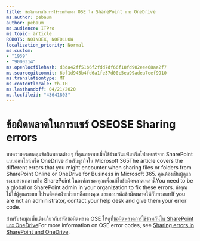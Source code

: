 ```yaml
---
title: ข้อผิดพลาดในการใช้ร่วมกันของ OSE ใน SharePoint และ OneDrive
ms.author: pebaum
author: pebaum
ms.audience: ITPro
ms.topic: article
ROBOTS: NOINDEX, NOFOLLOW
localization_priority: Normal
ms.custom:
- "1939"
- "9000314"
ms.openlocfilehash: d3da42ff51b6f2fdd7df66f18fd902eee68aa2f7
ms.sourcegitcommit: 6bf1d945b4fd6a1fe37d00c5ea99adea7eef9910
ms.translationtype: MT
ms.contentlocale: th-TH
ms.lasthandoff: 04/21/2020
ms.locfileid: "43641803"
---
```

# <a name="ose-sharing-errors"></a><span data-ttu-id="511d0-102">ข้อผิดพลาดในการแชร์ OSE</span><span class="sxs-lookup"><span data-stu-id="511d0-102">OSE Sharing errors</span></span>

<span data-ttu-id="511d0-103">บทความครอบคลุมข้อผิดพลาดต่าง ๆ ที่คุณอาจพบเมื่อใช้ร่วมกันแฟ้มหรือโฟลเดอร์จาก SharePoint แบบออนไลน์หรือ OneDrive สําหรับธุรกิจใน Microsoft 365</span><span class="sxs-lookup"><span data-stu-id="511d0-103">The article covers the different errors that you might encounter when sharing files or folders from SharePoint Online or OneDrive for Business in Microsoft 365.</span></span> <span data-ttu-id="511d0-104">คุณต้องเป็นผู้ดูแลระบบส่วนกลางหรือ SharePoint ในองค์กรของคุณเพื่อแก้ไขข้อผิดพลาดเหล่านี้</span><span class="sxs-lookup"><span data-stu-id="511d0-104">You need to be a global or SharePoint admin in your organization to fix these errors.</span></span> <span data-ttu-id="511d0-105">ถ้าคุณไม่ใช่ผู้ดูแลระบบ โปรดติดต่อฝ่ายช่วยเหลือของคุณ และมอบรหัสข้อผิดพลาดให้กับพวกเขา</span><span class="sxs-lookup"><span data-stu-id="511d0-105">If you are not an administrator, contact your help desk and give them your error code.</span></span>

<span data-ttu-id="511d0-106">สําหรับข้อมูลเพิ่มเติมเกี่ยวกับรหัสข้อผิดพลาด OSE ให้ดูที่[ข้อผิดพลาดการใช้ร่วมกันใน SharePoint และ OneDrive](https://docs.microsoft.com/sharepoint/sharepoint-onedrive-error-message)</span><span class="sxs-lookup"><span data-stu-id="511d0-106">For more information on OSE error codes, see [Sharing errors in SharePoint and OneDrive](https://docs.microsoft.com/sharepoint/sharepoint-onedrive-error-message).</span></span>
